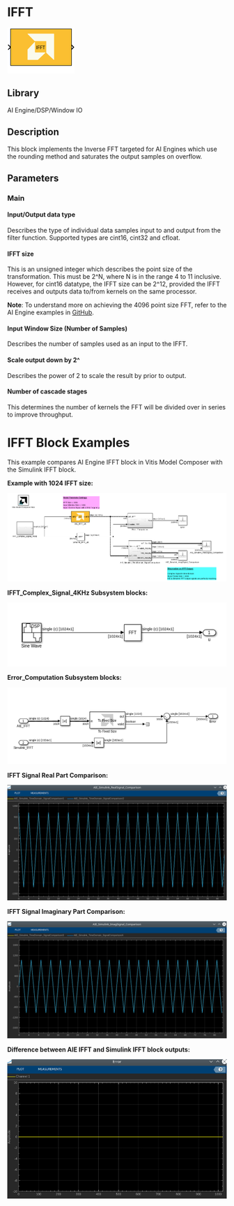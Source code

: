 # IFFT

  
![](./Images/block.png)  

## Library

AI Engine/DSP/Window IO

## Description

This block implements the Inverse FFT targeted for AI Engines which use
the rounding method and saturates the output samples on overflow.

## Parameters

### Main  
#### Input/Output data type  
Describes the type of individual data samples input to and output from
the filter function. Supported types are cint16, cint32 and cfloat.

#### IFFT size  
This is an unsigned integer which describes the point size of the
transformation. This must be 2^N, where N is in the range 4 to 11
inclusive. However, for cint16 datatype, the IFFT size can be 2^12,
provided the IFFT receives and outputs data to/from kernels on the same
processor.

**Note**: To understand more on achieving the 4096 point size FFT, refer to
the AI Engine examples in
[GitHub](https://github.com/Xilinx/Vitis_Model_Composer).

#### Input Window Size (Number of Samples)  
Describes the number of samples used as an input to the IFFT.

#### Scale output down by 2^  
Describes the power of 2 to scale the result by prior to output.

#### Number of cascade stages  
This determines the number of kernels the FFT will be divided over in
series to improve throughput.
# IFFT Block Examples 

This example compares AI Engine IFFT block in Vitis Model Composer with the Simulink IFFT block.

**Example with 1024 IFFT size:**

![](./Images/IFFT_example.png)

**IFFT_Complex_Signal_4KHz Subsystem blocks:**

![](./Images/IFFT_Complex_Signal_4KHz.png)

**Error_Computation Subsystem blocks:**
 
![](./Images/Error_Computation.png)

**IFFT Signal Real Part Comparison:**

![](./Images/IFFT_Realpart.png)

**IFFT Signal Imaginary Part Comparison:**

![](./Images/IFFT_imagpart.png)

**Difference between AIE IFFT and Simulink IFFT block outputs:**

![](./Images/IFFT_Error.png)




